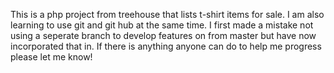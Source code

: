 This is a php project from treehouse that lists t-shirt items for sale. I am also learning to use git and git hub at the same time. I first made a mistake not using a seperate branch to develop features on from master but have now incorporated that in. If there is anything anyone can do to help me progress please let me know!

